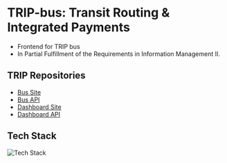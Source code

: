 # TRIP-bus: Transit Routing & Integrated Payments

- Frontend for TRIP bus
- In Partial Fulfillment of the Requirements in Information Management II.

## TRIP Repositories

- [Bus Site](https://github.com/gian-gg/TRIP-bus)
- [Bus API](https://github.com/Ehmann37/TRIP-bus-api)
- [Dashboard Site](https://github.com/gian-gg/TRIP-dashboard)
- [Dashboard API](https://github.com/Ehmann37/TRIP-dashboard-api)

## Tech Stack

![Tech Stack](https://skills-icons.vercel.app/api/icons?i=react,ts,vite,axios,tailwind,headlessui)
